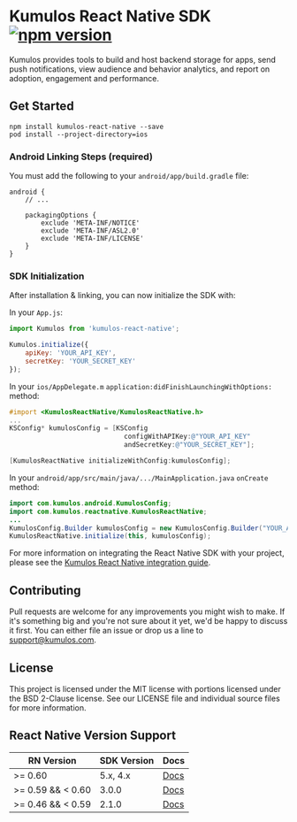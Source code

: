 # Kumulos React Native SDK [![npm version](https://badge.fury.io/js/kumulos-react-native.svg)](https://www.npmjs.com/package/kumulos-react-native)

Kumulos provides tools to build and host backend storage for apps, send push notifications, view audience and behavior analytics, and report on adoption, engagement and performance.

## Get Started

```
npm install kumulos-react-native --save
pod install --project-directory=ios
```

### Android Linking Steps (required)

You must add the following to your `android/app/build.gradle` file:

```
android {
    // ...

    packagingOptions {
        exclude 'META-INF/NOTICE'
        exclude 'META-INF/ASL2.0'
        exclude 'META-INF/LICENSE'
    }
}
```

### SDK Initialization

After installation & linking, you can now initialize the SDK with:

In your `App.js`:

```javascript
import Kumulos from 'kumulos-react-native';

Kumulos.initialize({
    apiKey: 'YOUR_API_KEY',
    secretKey: 'YOUR_SECRET_KEY'
});
```

In your `ios/AppDelegate.m` `application:didFinishLaunchingWithOptions:` method:

```objective-c
#import <KumulosReactNative/KumulosReactNative.h>
...
KSConfig* kumulosConfig = [KSConfig
                             configWithAPIKey:@"YOUR_API_KEY"
                             andSecretKey:@"YOUR_SECRET_KEY"];

[KumulosReactNative initializeWithConfig:kumulosConfig];
```

In your `android/app/src/main/java/.../MainApplication.java` `onCreate` method:

```java
import com.kumulos.android.KumulosConfig;
import com.kumulos.reactnative.KumulosReactNative;
...
KumulosConfig.Builder kumulosConfig = new KumulosConfig.Builder("YOUR_API_KEY", "YOUR_SECRET_KEY");
KumulosReactNative.initialize(this, kumulosConfig);
```

For more information on integrating the React Native SDK with your project, please see the [Kumulos React Native integration guide](https://docs.kumulos.com/integration/react-native).

## Contributing

Pull requests are welcome for any improvements you might wish to make. If it's something big and you're not sure about it yet, we'd be happy to discuss it first. You can either file an issue or drop us a line to [support@kumulos.com](mailto:support@kumulos.com).

## License

This project is licensed under the MIT license with portions licensed under the BSD 2-Clause license. See our LICENSE file and individual source files for more information.

## React Native Version Support

| RN Version        | SDK Version | Docs                                                                           |
| ----------------- | ----------- | ------------------------------------------------------------------------------ |
| >= 0.60           | 5.x, 4.x    | [Docs](https://github.com/Kumulos/KumulosSdkReactNative/blob/master/README.md) |
| >= 0.59 && < 0.60 | 3.0.0       | [Docs](https://github.com/Kumulos/KumulosSdkReactNative/blob/3.0.0/README.md)  |
| >= 0.46 && < 0.59 | 2.1.0       | [Docs](https://github.com/Kumulos/KumulosSdkReactNative/blob/2.1.0/README.md)  |
